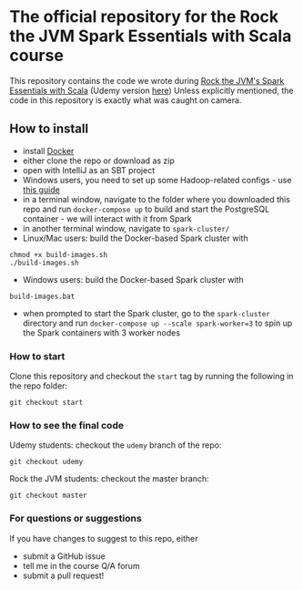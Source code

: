 # The official repository for the Rock the JVM Spark Essentials with Scala course

This repository contains the code we wrote during  [Rock the JVM's Spark Essentials with Scala](https://rockthejvm.com/course/spark-essentials) (Udemy version [here](https://udemy.com/spark-essentials)) Unless explicitly mentioned, the code in this repository is exactly what was caught on camera.

## How to install

- install [Docker](https://docker.com)
- either clone the repo or download as zip
- open with IntelliJ as an SBT project
- Windows users, you need to set up some Hadoop-related configs - use [this guide](/HadoopWindowsUserSetup.md)
- in a terminal window, navigate to the folder where you downloaded this repo and run `docker-compose up` to build and start the PostgreSQL container - we will interact with it from Spark
- in another terminal window, navigate to `spark-cluster/` 
- Linux/Mac users: build the Docker-based Spark cluster with
```
chmod +x build-images.sh
./build-images.sh
```
- Windows users: build the Docker-based Spark cluster with
```
build-images.bat
```
- when prompted to start the Spark cluster, go to the `spark-cluster` directory and run `docker-compose up --scale spark-worker=3` to spin up the Spark containers with 3 worker nodes

### How to start

Clone this repository and checkout the `start` tag by running the following in the repo folder:

```
git checkout start
```

### How to see the final code

Udemy students: checkout the `udemy` branch of the repo:
```
git checkout udemy
```

Rock the JVM students: checkout the master branch:
```
git checkout master
```

### For questions or suggestions

If you have changes to suggest to this repo, either
- submit a GitHub issue
- tell me in the course Q/A forum
- submit a pull request!
